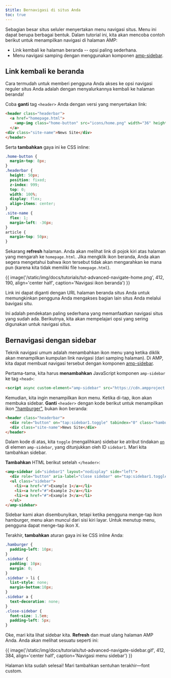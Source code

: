 ```yaml
---
$title: Bernavigasi di situs Anda
toc: true
---
```




Sebagian besar situs seluler menyertakan menu navigasi situs. Menu ini dapat berupa berbagai bentuk. Dalam tutorial ini, kita akan mencoba contoh berikut untuk menampilkan navigasi di halaman AMP:

- Link kembali ke halaman beranda -- opsi paling sederhana.
- Menu navigasi samping dengan menggunakan komponen [amp-sidebar](/id/docs/reference/components/amp-sidebar.html).

## Link kembali ke beranda

Cara termudah untuk memberi pengguna Anda akses ke opsi navigasi reguler situs Anda adalah dengan menyalurkannya kembali ke halaman beranda!

Coba **ganti** tag `<header>` Anda dengan versi yang menyertakan link:

```html
<header class="headerbar">
  <a href="homepage.html">
    <amp-img class="home-button" src="icons/home.png" width="36" height="36"></amp-img>
  </a>
<div class="site-name">News Site</div>
</header>
```

Serta **tambahkan** gaya ini ke CSS inline:

```css
.home-button {
  margin-top: 8px;
}
.headerbar {
  height: 50px;
  position: fixed;
  z-index: 999;
  top: 0;
  width: 100%;
  display: flex;
  align-items: center;
}
.site-name {
  flex: 1;
  margin-left: -36px;
}
article {
  margin-top: 50px;
}
```

Sekarang **refresh** halaman. Anda akan melihat link di pojok kiri atas halaman yang mengarah ke `homepage.html`.  Jika mengklik ikon beranda, Anda akan segera mengetahui bahwa ikon tersebut tidak akan mengarahkan ke mana pun (karena kita tidak memiliki file `homepage.html`).

{{ image('/static/img/docs/tutorials/tut-advanced-navigate-home.png', 412, 190, align='center half', caption='Navigasi ikon beranda') }}

Link ini dapat diganti dengan URL halaman beranda situs Anda untuk memungkinkan pengguna Anda mengakses bagian lain situs Anda melalui bavigasi situ.

Ini adalah pendekatan paling sederhana yang memanfaatkan navigasi situs yang sudah ada. Berikutnya, kita akan mempelajari opsi yang sering digunakan untuk navigasi situs.


## Bernavigasi dengan sidebar

Teknik navigasi umum adalah menambahkan ikon menu yang ketika diklik akan menampilkan kumpulan link navigasi (dari samping halaman). Di AMP,  kita dapat membuat navigasi tersebut dengan komponen [amp-sidebar](/id/docs/reference/components/amp-sidebar.html).

Pertama-tama, kita harus **menambahkan** JavaScript komponen `amp-sidebar` ke tag `<head>`:

```html
<script async custom-element="amp-sidebar" src="https://cdn.ampproject.org/v0/amp-sidebar-0.1.js"></script>
```

Kemudian, kita ingin menampilkan ikon menu.  Ketika di-tap, ikon akan membuka sidebar. **Ganti** `<header>` dengan kode berikut untuk menampilkan ikon ["hamburger"](https://en.wikipedia.org/wiki/Hamburger_button), bukan ikon beranda:

```html
<header class="headerbar">
  <div role="button" on="tap:sidebar1.toggle" tabindex="0" class="hamburger">☰</div>
  <div class="site-name">News Site</div>
</header>
```

Dalam kode di atas, kita `toggle` (mengalihkan) sidebar ke atribut tindakan [`on`](https://github.com/ampproject/amphtml/blob/master/spec/amp-actions-and-events.md) di elemen `amp-sidebar`, yang ditunjukkan oleh ID `sidebar1`.  Mari kita tambahkan sidebar.


**Tambahkan** HTML berikut setelah `</header>`:

```html
<amp-sidebar id="sidebar1" layout="nodisplay" side="left">
  <div role="button" aria-label="close sidebar" on="tap:sidebar1.toggle" tabindex="0" class="close-sidebar">✕</div>
  <ul class="sidebar">
    <li><a href="#">Example 1</a></li>
    <li><a href="#">Example 2</a></li>
    <li><a href="#">Example 3</a></li>
  </ul>
</amp-sidebar>
```

Sidebar kami akan disembunyikan, tetapi ketika pengguna menge-tap ikon hamburger, menu akan muncul dari sisi kiri layar.  Untuk menutup menu, pengguna dapat menge-tap ikon X.

Terakhir, **tambahkan** aturan gaya ini ke CSS inline Anda:

```css
.hamburger {
  padding-left: 10px;
}
.sidebar {
  padding: 10px;
  margin: 0;
}
.sidebar > li {
  list-style: none;
  margin-bottom:10px;
}
.sidebar a {
  text-decoration: none;
}
.close-sidebar {
  font-size: 1.5em;
  padding-left: 5px;
}
```

Oke, mari kita lihat sidebar kita. **Refresh** dan muat ulang halaman AMP Anda.  Anda akan melihat sesuatu seperti ini:

{{ image('/static/img/docs/tutorials/tut-advanced-navigate-sidebar.gif', 412, 384, align='center half', caption='Navigasi menu sidebar') }}

Halaman kita sudah selesai!  Mari tambahkan sentuhan terakhir&mdash;font custom.
